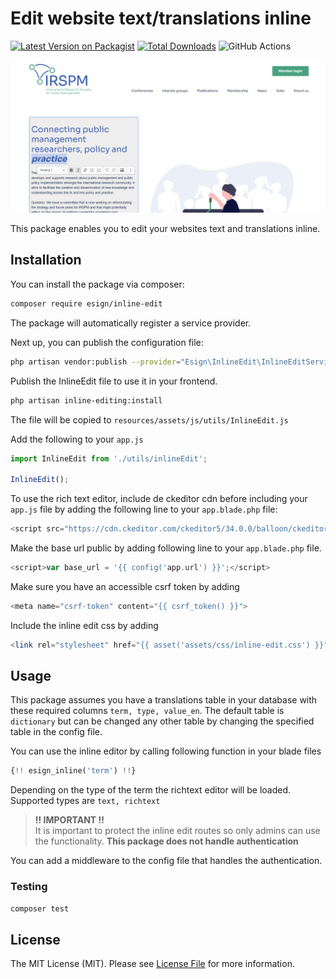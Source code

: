 # Edit website text/translations inline

[![Latest Version on Packagist](https://img.shields.io/packagist/v/:vendor/:package_slug.svg?style=flat-square)](https://packagist.org/packages/:vendor/:package_slug)
[![Total Downloads](https://img.shields.io/packagist/dt/:vendor/:package_slug.svg?style=flat-square)](https://packagist.org/packages/:vendor/:package_slug)
![GitHub Actions](https://github.com/:vendor/:package_slug/actions/workflows/main.yml/badge.svg)

![img.png](img.png)

This package enables you to edit your websites text and translations inline.

## Installation

You can install the package via composer:

```bash
composer require esign/inline-edit
```

The package will automatically register a service provider.

Next up, you can publish the configuration file:
```bash
php artisan vendor:publish --provider="Esign\InlineEdit\InlineEditServiceProvider" --tag=config --tag=public
```

Publish the InlineEdit file to use it in your frontend.

```bash
php artisan inline-editing:install
```

The file will be copied to ```resources/assets/js/utils/InlineEdit.js```

Add the following to your ``app.js``

```javascript
import InlineEdit from './utils/inlineEdit';

InlineEdit();
```

To use the rich text editor, include de ckeditor cdn before including your ``app.js`` file by adding the following line to your  `app.blade.php` file:

```php
<script src="https://cdn.ckeditor.com/ckeditor5/34.0.0/balloon/ckeditor.js"></script>
```

Make the base url public by adding following line to your ``app.blade.php`` file. 

```php
<script>var base_url = '{{ config('app.url') }}';</script>
```

Make sure you have an accessible csrf token by adding

```php
<meta name="csrf-token" content="{{ csrf_token() }}">
```

Include the inline edit css by adding

```php
<link rel="stylesheet" href="{{ asset('assets/css/inline-edit.css') }}">
```


## Usage

This package assumes you have a translations table in your database with these required columns ``term, type, value_en``.
The default table is ``dictionary`` but can be changed any other table by changing the specified table in the config file.

You can use the inline editor by calling following function in your blade files

```php
{!! esign_inline('term') !!}
```

Depending on the type of the term the richtext editor will be loaded.
Supported types are `text, richtext`

> **!! IMPORTANT !!**  
> It is important to protect the inline edit routes so only admins can use the functionality.
> **This package does not handle authentication**

You can add a middleware to the config file that handles the authentication.

### Testing

```bash
composer test
```

## License

The MIT License (MIT). Please see [License File](LICENSE.md) for more information.
